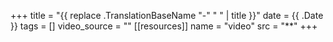 +++
title = "{{ replace .TranslationBaseName "-" " " | title }}"
date = {{ .Date }}
tags = []
video_source = ""
[[resources]]
    name = "video"
    src = "**"
+++
